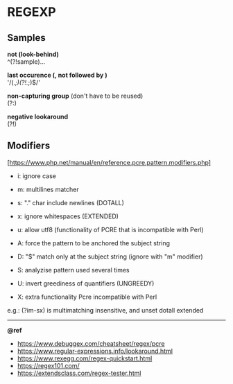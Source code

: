 # REGEXP

Samples
---

**not (look-behind)**    
^(?!sample)...

**last occurence (<occurence>, not followed by <occurence>)**  
'/(.*;)(?!.*;)$/'  
  
**non-capturing group** (don't have to be reused)  
(?:)    
  
**negative lookaround**  
(?!)  

## Modifiers
[https://www.php.net/manual/en/reference.pcre.pattern.modifiers.php]
- i: ignore case
- m: multilines matcher
- s: "." char include newlines (DOTALL)
- x: ignore whitespaces (EXTENDED)
- u: allow utf8 (functionality of PCRE that is incompatible with Perl)

- A: force the pattern to be anchored the subject string
- D: "$" match only at the subject string (ignore with "m" modifier)
- S: analyzise pattern used several times
- U: invert greediness of quantifiers (UNGREEDY)
- X: extra functionality Pcre incompatible with Perl

e.g.: (?im-sx) is multimatching insensitive, and unset dotall extended

---
**@ref** 
+ https://www.debuggex.com/cheatsheet/regex/pcre
+ https://www.regular-expressions.info/lookaround.html
+ https://www.rexegg.com/regex-quickstart.html
+ https://regex101.com/
+ https://extendsclass.com/regex-tester.html
